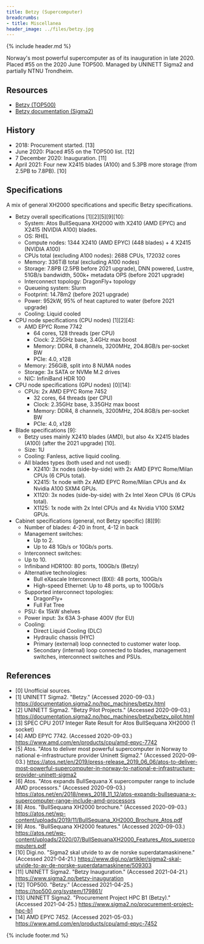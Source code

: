 ```yaml
---
title: Betzy (Supercomputer)
breadcrumbs:
- title: Miscellanea
header_image: ../files/betzy.jpg
---
```

{% include header.md %}

Norway's most powerful supercomputer as of its inauguration in late 2020.
Placed #55 on the 2020 June TOP500.
Managed by UNINETT Sigma2 and partially NTNU Trondheim.

## Resources

- [Betzy (TOP500)](https://www.top500.org/system/179861/)
- [Betzy documentation (Sigma2)](https://documentation.sigma2.no/hpc_machines/betzy.html)

## History

- 2018: Procurement started. \[13\]
- June 2020: Placed #55 on the TOP500 list. \[12\]
- 7 December 2020: Inauguration. \[11\]
- April 2021: Four new X2415 blades (A100) and 5.3PB more storage (from 2.5PB to 7.8PB). \[10\]

## Specifications

A mix of general XH2000 specifications and specific Betzy specifications.

- Betzy overall specifications \[1\]\[2\]\[5\]\[9\]\[10\]:
    - System: Atos BullSequana XH2000 with X2410 (AMD EPYC) and X2415 (NVIDIA A100) blades.
    - OS: RHEL
    - Compute nodes: 1344 X2410 (AMD EPYC) (448 blades) + 4 X2415 (NVIDIA A100)
    - CPUs total (excluding A100 nodes): 2688 CPUs, 172032 cores
    - Memory: 336TiB total (excluding A100 nodes)
    - Storage: 7.8PB (2.5PB before 2021 upgrade), DNN powered, Lustre, 51GB/s bandwidth, 500k+ metadata OPS (before 2021 upgrade)
    - Interconnect topology: DragonFly+ topology
    - Queueing system: Slurm
    - Footprint: 14.78m2 (before 2021 upgrade)
    - Power: 952kW, 95% of heat captured to water (before 2021 upgrade)
    - Cooling: Liquid cooled
- CPU node specifications (CPU nodes) \[1\]\[2\]\[4\]:
    - AMD EPYC Rome 7742
        - 64 cores, 128 threads (per CPU)
        - Clock: 2.25GHz base, 3.4GHz max boost
        - Memory: DDR4, 8 channels, 3200MHz, 204.8GB/s per-socket BW
        - PCIe: 4.0, x128
    - Memory: 256GiB, split into 8 NUMA nodes
    - Storage: 3x SATA or NVMe M.2 drives
    - NIC: InfiniBand HDR 100
- CPU node specifications (GPU nodes) \[0\]\[14\]:
    - CPUs: 2x AMD EPYC Rome 7452
        - 32 cores, 64 threads (per CPU)
        - Clock: 2.35GHz base, 3.35GHz max boost
        - Memory: DDR4, 8 channels, 3200MHz, 204.8GB/s per-socket BW
        - PCIe: 4.0, x128
- Blade specifications \[9\]:
    - Betzy uses mainly X2410 blades (AMD), but also 4x X2415 blades (A100) (after the 2021 upgrade) \[10\].
    - Size: 1U
    - Cooling: Fanless, active liquid cooling.
    - All blades types (both used and not used):
        - X2410: 3x nodes (side-by-side) with 2x AMD EPYC Rome/Milan CPUs (6 CPUs total).
        - X2415: 1x node with 2x AMD EPYC Rome/Milan CPUs and 4x Nvidia A100 SXM4 GPUs.
        - X1120: 3x nodes (side-by-side) with 2x Intel Xeon CPUs (6 CPUs total).
        - X1125: 1x node with 2x Intel CPUs and 4x Nvidia V100 SXM2 GPUs.
- Cabinet specifications (general, not Betzy specific) \[8\]\[9\]:
    - Number of blades: 4-20 in front, 4-12 in back
    - Management switches:
        - Up to 2.
        - Up to 48 1Gb/s or 10Gb/s ports.
    - Interconnect switches:
    - Up to 10.
    - Infiniband HDR100: 80 ports, 100Gb/s (Betzy)
    - Alternative technologies:
        - Bull eXascale Interconnect (BXI): 48 ports, 100Gb/s
        - High-speed Ethernet: Up to 48 ports, up to 100Gb/s
    - Supported interconnect topologies:
        - DragonFly+
        - Full Fat Tree
    - PSU: 6x 15kW shelves
    - Power input: 3x 63A 3-phase 400V (for EU)
    - Cooling:
        - Direct Liquid Cooling (DLC)
        - Hydraulic chassis (HYC)
        - Primary (external) loop connected to customer water loop.
        - Secondary (internal) loop connected to blades, management switches, interconnect switches and PSUs.

## References

- \[0\] Unofficial sources.
- \[1\] UNINETT Sigma2. "Betzy." (Accessed 2020-09-03.) https://documentation.sigma2.no/hpc_machines/betzy.html
- \[2\] UNINETT Sigma2. "Betzy Pilot Projects." (Accessed 2020-09-03.) https://documentation.sigma2.no/hpc_machines/betzy/betzy_pilot.html
- \[3\] SPEC CPU 2017 Integer Rate Result for Atos BullSequana XH2000 (1 socket)
- \[4\] AMD EPYC 7742. (Accessed 2020-09-03.) https://www.amd.com/en/products/cpu/amd-epyc-7742
- \[5\] Atos. "Atos to deliver most powerful supercomputer in Norway to national e-infrastructure provider Uninett Sigma2." (Accessed 2020-09-03.) https://atos.net/en/2019/press-release_2019_06_06/atos-to-deliver-most-powerful-supercomputer-in-norway-to-national-e-infrastructure-provider-uninett-sigma2
- \[6\] Atos. "Atos expands BullSequana X supercomputer range to include AMD processors." (Accessed 2020-09-03.) https://atos.net/en/2018/news_2018_11_12/atos-expands-bullsequana-x-supercomputer-range-include-amd-processors
- \[8\] Atos. "BullSequana XH2000 brochure." (Accessed 2020-09-03.) https://atos.net/wp-content/uploads/2019/11/BullSequana_XH2000_Brochure_Atos.pdf
- \[9\] Atos. "BullSequana XH2000 features." (Accessed 2020-09-03.) https://atos.net/wp-content/uploads/2020/07/BullSequanaXH2000_Features_Atos_supercomputers.pdf
- \[10\] Digi.no. "Sigma2 skal utvide to av de norske superdatamaskinene." (Accessed 2021-04-21.) https://www.digi.no/artikler/sigma2-skal-utvide-to-av-de-norske-superdatamaskinene/509303
- \[11\] UNINETT Sigma2. "Betzy Inauguration." (Accessed 2021-04-21.) https://www.sigma2.no/betzy-inauguration
- \[12\] TOP500. "Betzy." (Accessed 2021-04-25.) https://top500.org/system/179861/
- \[13\] UNINETT Sigma2. "Procurement Project HPC B1 (Betzy)." (Accessed 2021-04-25.) https://www.sigma2.no/procurement-project-hpc-b1
- \[14\] AMD EPYC 7452. (Accessed 2021-05-03.) https://www.amd.com/en/products/cpu/amd-epyc-7452

{% include footer.md %}
